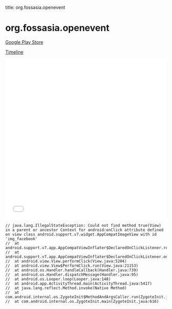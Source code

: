 title: org.fossasia.openevent

# org.fossasia.openevent

[Google Play Store](https://play.google.com/store/apps/details?id=org.fossasia.openevent)

[Timeline](./vis-timeline.html)

<iframe src="./vis-timeline.html" width="100%" height="500px" style="border:none;"></iframe>

```
// java.lang.IllegalStateException: Could not find method true(View) in a parent or ancestor Context for android:onClick attribute defined on view class android.support.v7.widget.AppCompatImageView with id 'img_facebook'
// 	at android.support.v7.app.AppCompatViewInflater$DeclaredOnClickListener.resolveMethod(AppCompatViewInflater.java:327)
// 	at android.support.v7.app.AppCompatViewInflater$DeclaredOnClickListener.onClick(AppCompatViewInflater.java:284)
// 	at android.view.View.performClick(View.java:5204)
// 	at android.view.View$PerformClick.run(View.java:21153)
// 	at android.os.Handler.handleCallback(Handler.java:739)
// 	at android.os.Handler.dispatchMessage(Handler.java:95)
// 	at android.os.Looper.loop(Looper.java:148)
// 	at android.app.ActivityThread.main(ActivityThread.java:5417)
// 	at java.lang.reflect.Method.invoke(Native Method)
// 	at com.android.internal.os.ZygoteInit$MethodAndArgsCaller.run(ZygoteInit.java:726)
// 	at com.android.internal.os.ZygoteInit.main(ZygoteInit.java:616)

```



